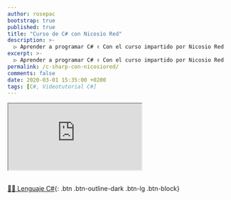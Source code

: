 ```yaml
---
author: rosepac
bootstrap: true
published: true
title: "Curso de C# con Nicosio Red"
description: >-
  ▷ Aprender a programar C# ✌️ Con el curso impartido por Nicosio Red
excerpt: >-
  ▷ Aprender a programar C# ✌️ Con el curso impartido por Nicosio Red
permalink: /c-sharp-con-nicosiored/
comments: false
date: 2020-03-01 15:35:00 +0200
tags: [C#, Videotutorial C#]
---
```


<div class="embed-responsive embed-responsive-16by9">
  <iframe class="embed-responsive-item" src="https://www.youtube-nocookie.com/embed/videoseries?list=PLM-p96nOrGcakia6TWllPW9lkQmB2g-yX" allowfullscreen></iframe>
</div><br/>

[👨‍💻 Lenguaje C#](/cursos-tecnologia/#c-c-c){: .btn .btn-outline-dark .btn-lg .btn-block}
